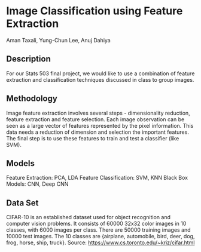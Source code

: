 # Image Classification using Feature Extraction
Aman Taxali, Yung-Chun Lee, Anuj Dahiya

## Description
For our Stats 503 final project, we would like to use a combination of feature extraction and classification techniques discussed in class to group images.

## Methodology
Image feature extraction involves several steps - dimensionality reduction, feature extraction and feature selection. Each image observation can be seen as a large vector of features represented by the pixel information. This data needs a reduction of dimension and selection the important features. The final step is to use these features to train and test a classifier (like SVM).

## Models 
Feature Extraction: PCA, LDA
Feature Classification: SVM, KNN
Black Box Models: CNN, Deep CNN

## Data Set
CIFAR-10 is an established dataset used for object recognition and computer vision problems. It consists of 60000 32x32 color images in 10 classes, with 6000 images per class. There are 50000 training images and 10000 test images. The 10 classes are {airplane, automobile, bird, deer, dog, frog, horse, ship, truck}. 
Source: https://www.cs.toronto.edu/~kriz/cifar.html